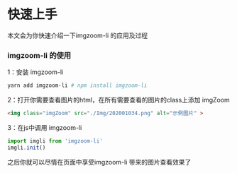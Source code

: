 # 快速上手

本文会为你快速介绍一下imgzoom-li 的应用及过程

### imgzoom-li 的使用

1：安装 imgzoom-li

```sh
yarn add imgzoom-li # npm install imgzoom-li
```

2：打开你需要查看图片的html，在所有需要查看的图片的class上添加 imgZoom 

```html
<img class="imgZoom" src="./Img/202001034.png" alt="示例图片" >
```

3：在js中调用 imgzoom-li

```javascript
import imgli from 'imgzoom-li'
imgli.init()
```

之后你就可以尽情在页面中享受imgzoom-li 带来的图片查看效果了